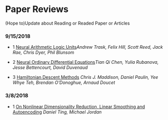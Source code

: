 # Paper Reviews

(Hope to)Update about Reading or Readed Paper or Articles

### 9/15/2018

- 1 [Neural Arithmetic Logic Units](https://github.com/rwang92/PaperReviews/blob/master/Doc/NALU.md)*Andrew Trask, Felix Hill, Scott Reed, Jack Rae, Chris Dyer, Phil Blunsom*

- 2 [Neural Ordinary Differential Equations](https://github.com/rwang92/PaperReviews/blob/master/Doc/NODE.md)*Tian Qi Chen, Yulia Rubanova, Jesse Bettencourt, David Duvenaud*

- 3 [Hamiltonian Descent Methods](https://arxiv.org/abs/1809.05042) *Chris J. Maddison, Daniel Paulin, Yee Whye Teh, Brendan O'Donoghue, Arnaud Doucet*

### 3/8/2018

- 1 [On Nonlinear Dimensionality Reduction, Linear Smoothing and Autoencoding](https://github.com/rwang92/PaperReviews/blob/master/Doc/NLDR.md) *Daniel Ting, Michael Jordan*
